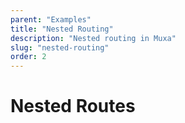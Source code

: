 ```yaml
---
parent: "Examples"
title: "Nested Routing"
description: "Nested routing in Muxa"
slug: "nested-routing"
order: 2
---
```


# Nested Routes
